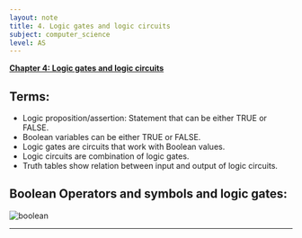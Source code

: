 ```yaml
---
layout: note
title: 4. Logic gates and logic circuits
subject: computer_science
level: AS
---
```

<u><b>Chapter 4: Logic gates and logic circuits</b></u>

## Terms:

- Logic proposition/assertion: Statement that can be either TRUE or FALSE.
- Boolean variables can be either TRUE or FALSE.
- Logic gates are circuits that work with Boolean values.
- Logic circuits are combination of logic gates.
- Truth tables show relation between input and output of logic circuits.

## Boolean Operators and symbols and logic gates:

![boolean](../img/boolean.png)

---
